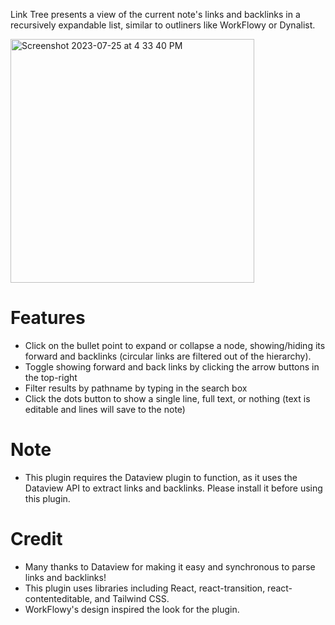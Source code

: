 Link Tree presents a view of the current note's links and backlinks in a recursively expandable list, similar to outliners like WorkFlowy or Dynalist. 

<img width="390" alt="Screenshot 2023-07-25 at 4 33 40 PM" src="https://github.com/joshuatazrein/obsidian-link-tree/assets/84872947/d9cc31e2-edc5-4f94-bfc7-a79a699d6151">

# Features
- Click on the bullet point to expand or collapse a node, showing/hiding its forward and backlinks (circular links are filtered out of the hierarchy).
- Toggle showing forward and back links by clicking the arrow buttons in the top-right
- Filter results by pathname by typing in the search box
- Click the dots button to show a single line, full text, or nothing (text is editable and lines will save to the note)

# Note
- This plugin requires the Dataview plugin to function, as it uses the Dataview API to extract links and backlinks. Please install it before using this plugin.

# Credit
- Many thanks to Dataview for making it easy and synchronous to parse links and backlinks!
- This plugin uses libraries including React, react-transition, react-contenteditable, and Tailwind CSS.
- WorkFlowy's design inspired the look for the plugin. 
